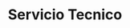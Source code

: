 ---
title: "Servicio Tecnico"
url: /guayaquil/servicio-tecnico-dr-carlos-guevara-moreno/
shop: general
---